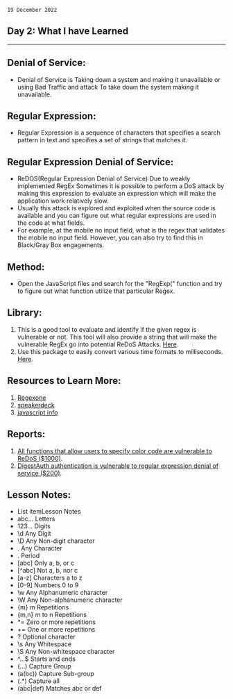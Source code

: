 `19 December 2022`

## **Day 2: What I have Learned**

* * *
## **Denial of Service**:
- Denial of Service is Taking down a system and making it unavailable or using Bad Traffic and attack To take down the system making it unavailable.

## **Regular Expression**:
- Regular Expression is a sequence of characters that specifies a search pattern in text and specifies a set of strings that matches it.

## **Regular Expression Denial of Service**:
- ReDOS(Regular Expression Denial of Service) Due to weakly implemented RegEx Sometimes it is possible to perform a DoS attack by making this expression to evaluate an expression which will make the application work relatively slow.
- Usually this attack is explored and exploited when the source code is available and you can figure out what regular expressions are used in the code at what fields. 
- For example, at the mobile no input field, what is the regex that validates the mobile no input field.
However, you can also try to find this in Black/Gray Box engagements.

## **Method**:
- Open the JavaScript files and search for the "RegExp(" function and try to figure out what function utilize that particular Regex.

## **Library**:
1. This is a good tool to evaluate and identify if the given regex is vulnerable or not. 
This tool will also provide a string that will make the vulnerable RegEx go into potential ReDoS Attacks.
[Here](https://github.com/2bdenny/ReScue).
2. Use this package to easily convert various time formats to milliseconds.
[Here](https://www.npmjs.com/package/ms).

## **Resources to Learn More**:
1. [Regexone](https://regexone.com)
2. [speakerdeck](https://speakerdeck.com/harshbothra/having-fun-with-regex)
3. [javascript info](https://javascript.info/regexp-catastrophic-backtracking)

## **Reports**:
1. [All functions that allow users to specify color code are vulnerable to ReDoS ($1000)](https://hackerone.com/reports/511381).
2. [DigestAuth authentication is vulnerable to regular expression denial of service ($200)](https://hackerone.com/reports/661722).

## **Lesson Notes**:
-  List itemLesson Notes
- abc…	Letters
- 123…	Digits
- \d	Any Digit
- \D	Any Non-digit character
- .	Any Character
- \.	Period
- [abc]	Only a, b, or c
- [^abc]	Not a, b, nor c
- [a-z]	Characters a to z
- [0-9]	Numbers 0 to 9
- \w	Any Alphanumeric character
- \W	Any Non-alphanumeric character
- {m}	m Repetitions
- {m,n}	m to n Repetitions
- *= Zero or more repetitions
- += One or more repetitions
- ?	Optional character
- \s	Any Whitespace
- \S	Any Non-whitespace character
- ^…$	Starts and ends
- (…)	Capture Group
- (a(bc))	Capture Sub-group
- (.*)	Capture all
- (abc|def)	Matches abc or def

